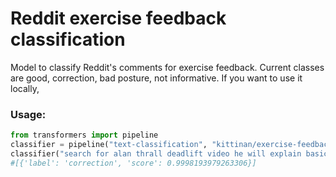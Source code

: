 # Reddit exercise feedback classification

Model to classify Reddit's comments for exercise feedback. Current classes are good, correction, bad posture, not informative. If you want to use it locally,

### Usage:
```py
from transformers import pipeline
classifier = pipeline("text-classification", "kittinan/exercise-feedback-classification")
classifier("search for alan thrall deadlift video he will explain basic ques")
#[{'label': 'correction', 'score': 0.9998193979263306}]
```